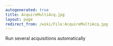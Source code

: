 ```yaml
---
autogenerated: true
title: AcquireMultiAcq.jpg
layout: page
redirect_from: /wiki/File:AcquireMultiAcq.jpg
---
```


Run several acquisitions automatically
